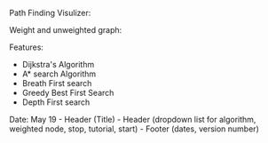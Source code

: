 Path Finding Visulizer:

Weight and unweighted graph:

Features:
- Dijkstra's Algorithm
- A* search Algorithm
- Breath First search
- Greedy Best First Search
- Depth First search



Date:
May 19 - Header (Title)
       - Header (dropdown list for algorithm, weighted node, stop, tutorial, start)
       - Footer (dates, version number)
